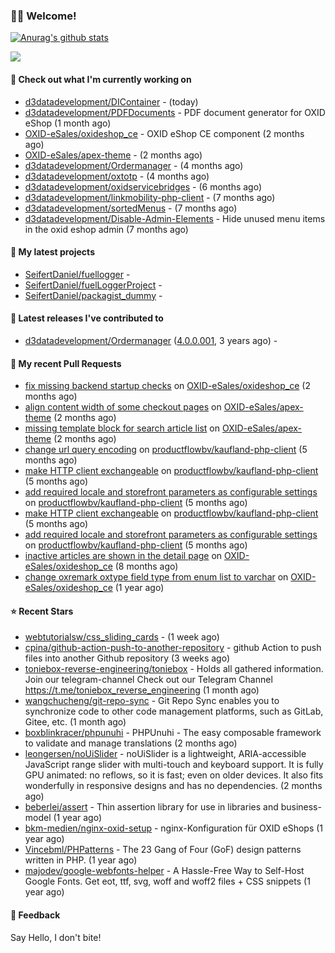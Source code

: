 ### 🙋🏻 Welcome!

[![Anurag's github stats](https://github-readme-stats.vercel.app/api?username=seifertdaniel&show_icons=true&count_private=true)](https://github.com/anuraghazra/github-readme-stats)

![](https://github-profile-summary-cards.vercel.app/api/cards/profile-details?username=SeifertDaniel&theme=vue)

#### 👷 Check out what I'm currently working on

- [d3datadevelopment/DIContainer](https://github.com/d3datadevelopment/DIContainer) -  (today)
- [d3datadevelopment/PDFDocuments](https://github.com/d3datadevelopment/PDFDocuments) - PDF document generator for OXID eShop (1 month ago)
- [OXID-eSales/oxideshop_ce](https://github.com/OXID-eSales/oxideshop_ce) - OXID eShop CE component (2 months ago)
- [OXID-eSales/apex-theme](https://github.com/OXID-eSales/apex-theme) -  (2 months ago)
- [d3datadevelopment/Ordermanager](https://github.com/d3datadevelopment/Ordermanager) -  (4 months ago)
- [d3datadevelopment/oxtotp](https://github.com/d3datadevelopment/oxtotp) -  (4 months ago)
- [d3datadevelopment/oxidservicebridges](https://github.com/d3datadevelopment/oxidservicebridges) -  (6 months ago)
- [d3datadevelopment/linkmobility-php-client](https://github.com/d3datadevelopment/linkmobility-php-client) -  (7 months ago)
- [d3datadevelopment/sortedMenus](https://github.com/d3datadevelopment/sortedMenus) -  (7 months ago)
- [d3datadevelopment/Disable-Admin-Elements](https://github.com/d3datadevelopment/Disable-Admin-Elements) - Hide unused menu items in the oxid eshop admin (7 months ago)

#### 🌱 My latest projects

- [SeifertDaniel/fuellogger](https://github.com/SeifertDaniel/fuellogger) - 
- [SeifertDaniel/fuelLoggerProject](https://github.com/SeifertDaniel/fuelLoggerProject) - 
- [SeifertDaniel/packagist_dummy](https://github.com/SeifertDaniel/packagist_dummy) - 

#### 🔭 Latest releases I've contributed to

- [d3datadevelopment/Ordermanager](https://github.com/d3datadevelopment/Ordermanager) ([4.0.0.001](https://github.com/d3datadevelopment/Ordermanager/releases/tag/4.0.0.001), 3 years ago) - 

#### 🔨 My recent Pull Requests

- [fix missing backend startup checks](https://github.com/OXID-eSales/oxideshop_ce/pull/927) on [OXID-eSales/oxideshop_ce](https://github.com/OXID-eSales/oxideshop_ce) (2 months ago)
- [align content width of some checkout pages](https://github.com/OXID-eSales/apex-theme/pull/47) on [OXID-eSales/apex-theme](https://github.com/OXID-eSales/apex-theme) (2 months ago)
- [missing template block for search article list](https://github.com/OXID-eSales/apex-theme/pull/46) on [OXID-eSales/apex-theme](https://github.com/OXID-eSales/apex-theme) (2 months ago)
- [change url query encoding](https://github.com/productflowbv/kaufland-php-client/pull/26) on [productflowbv/kaufland-php-client](https://github.com/productflowbv/kaufland-php-client) (5 months ago)
- [make HTTP client exchangeable](https://github.com/productflowbv/kaufland-php-client/pull/25) on [productflowbv/kaufland-php-client](https://github.com/productflowbv/kaufland-php-client) (5 months ago)
- [add required locale and storefront parameters as configurable settings](https://github.com/productflowbv/kaufland-php-client/pull/24) on [productflowbv/kaufland-php-client](https://github.com/productflowbv/kaufland-php-client) (5 months ago)
- [make HTTP client exchangeable](https://github.com/productflowbv/kaufland-php-client/pull/21) on [productflowbv/kaufland-php-client](https://github.com/productflowbv/kaufland-php-client) (5 months ago)
- [add required locale and storefront parameters as configurable settings](https://github.com/productflowbv/kaufland-php-client/pull/20) on [productflowbv/kaufland-php-client](https://github.com/productflowbv/kaufland-php-client) (5 months ago)
- [inactive articles are shown in the detail page](https://github.com/OXID-eSales/oxideshop_ce/pull/911) on [OXID-eSales/oxideshop_ce](https://github.com/OXID-eSales/oxideshop_ce) (8 months ago)
- [change oxremark oxtype field type from enum list to varchar](https://github.com/OXID-eSales/oxideshop_ce/pull/903) on [OXID-eSales/oxideshop_ce](https://github.com/OXID-eSales/oxideshop_ce) (1 year ago)

#### ⭐ Recent Stars

- [webtutorialsw/css_sliding_cards](https://github.com/webtutorialsw/css_sliding_cards) -  (1 week ago)
- [cpina/github-action-push-to-another-repository](https://github.com/cpina/github-action-push-to-another-repository) - github Action to push files into another Github repository (3 weeks ago)
- [toniebox-reverse-engineering/toniebox](https://github.com/toniebox-reverse-engineering/toniebox) - Holds all gathered information. Join our telegram-channel Check out our Telegram Channel https://t.me/toniebox_reverse_engineering (1 month ago)
- [wangchucheng/git-repo-sync](https://github.com/wangchucheng/git-repo-sync) - Git Repo Sync enables you to synchronize code to other code management platforms, such as GitLab, Gitee, etc. (1 month ago)
- [boxblinkracer/phpunuhi](https://github.com/boxblinkracer/phpunuhi) - PHPUnuhi - The easy composable framework to validate and manage translations (2 months ago)
- [leongersen/noUiSlider](https://github.com/leongersen/noUiSlider) - noUiSlider is a lightweight, ARIA-accessible JavaScript range slider with multi-touch and keyboard support. It is fully GPU animated: no reflows, so it is fast; even on older devices. It also fits wonderfully in responsive designs and has no dependencies. (2 months ago)
- [beberlei/assert](https://github.com/beberlei/assert) - Thin assertion library for use in libraries and business-model (1 year ago)
- [bkm-medien/nginx-oxid-setup](https://github.com/bkm-medien/nginx-oxid-setup) - nginx-Konfiguration für OXID eShops (1 year ago)
- [Vincebml/PHPatterns](https://github.com/Vincebml/PHPatterns) - The 23 Gang of Four (GoF) design patterns written in PHP. (1 year ago)
- [majodev/google-webfonts-helper](https://github.com/majodev/google-webfonts-helper) - A Hassle-Free Way to Self-Host Google Fonts. Get eot, ttf, svg, woff and woff2 files &#43; CSS snippets (1 year ago)

#### 💬 Feedback

Say Hello, I don't bite!
